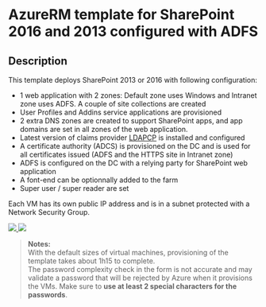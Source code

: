 # AzureRM template for SharePoint 2016 and 2013 configured with ADFS

## Description

This template deploys SharePoint 2013 or 2016 with following configuration:

* 1 web application with 2 zones: Default zone uses Windows and Intranet zone uses ADFS. A couple of site collections are created
* User Profiles and Addins service applications are provisioned
* 2 extra DNS zones are created to support SharePoint apps, and app domains are set in all zones of the web application.
* Latest version of claims provider [LDAPCP](https://ldapcp.com/) is installed and configured
* A certificate authority (ADCS) is provisioned on the DC and is used for all certificates issued (ADFS and the HTTPS site in Intranet zone)
* ADFS is configured on the DC with a relying party for SharePoint web application
* A font-end can be optionnally added to the farm
* Super user / super reader are set

Each VM has its own public IP address and is in a subnet protected with a Network Security Group.

<a href="https://portal.azure.com/#create/Microsoft.Template/uri/https%3A%2F%2Fraw.githubusercontent.com%2FAzure%2Fazure-quickstart-templates%2Fmaster%2Fsharepoint-adfs%2Fazuredeploy.json" target="_blank">
    <img src="http://azuredeploy.net/deploybutton.png"/>
</a>
<a href="http://armviz.io/#/?load=https%3A%2F%2Fraw.githubusercontent.com%2FAzure%2Fazure-quickstart-templates%2Fmaster%2Fsharepoint-adfs%2Fazuredeploy.json" target="_blank">
    <img src="http://armviz.io/visualizebutton.png"/>
</a>

> **Notes:**  
> With the default sizes of virtual machines, provisioning of the template takes about 1h15 to complete.  
> The password complexity check in the form is not accurate and may validate a password that will be rejected by Azure when it provisions the VMs. Make sure to **use at least 2 special characters for the passwords**.
